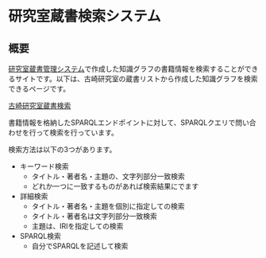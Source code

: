# 研究室蔵書検索システム
## 概要
[研究室蔵書管理システム](https://github.com/shunafuku/labBooksManagement)で作成した知識グラフの書籍情報を検索することができるサイトです。以下は、古崎研究室の蔵書リストから作成した知識グラフを検索できるページです。

[古崎研究室蔵書検索](https://shunafuku.github.io/labBooksSearch/)

書籍情報を格納したSPARQLエンドポイントに対して、SPARQLクエリで問い合わせを行って検索を行っています。

検索方法は以下の3つがあります。
- キーワード検索
  - タイトル・著者名・主題の、文字列部分一致検索
  - どれか一つに一致するものがあれば検索結果にでます
- 詳細検索
  - タイトル・著者名・主題を個別に指定しての検索
  - タイトル・著者名は文字列部分一致検索
  - 主題は、IRIを指定しての検索
- SPARQL検索
  - 自分でSPARQLを記述して検索

